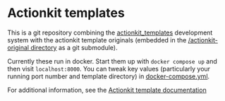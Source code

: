 # Actionkit templates

This is a git repository combining the
[actionkit_templates](https://github.com/MoveOnOrg/actionkit-templates)
development system with the actionkit template originals (embedded in the
[/actionkit-original directory](./actionkit-original/) as a git submodule).

Currently these run in docker. Start them up with `docker compose up` and then
visit `localhost:8000`. You can tweak key values (particularly your running port
number and template directory) in [docker-compose.yml](./docker-compose.yml).

For additional information, see the
[Actionkit template documentation](https://docs.actionkit.com/docs/manual/developer/templates_index.html)
